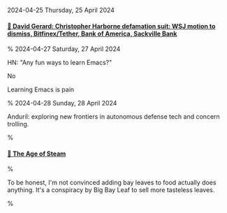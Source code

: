 2024-04-25 Thursday, 25 April 2024

#### [🔗 David Gerard: Christopher Harborne defamation suit: WSJ motion to dismiss, Bitfinex/Tether, Bank of America, Sackville Bank](https://davidgerard.co.uk/blockchain/2024/04/24/christopher-harborne-defamation-suit-wsj-motion-to-dismiss-bitfinex-tether-bank-of-america-sackville-bank/)

%
2024-04-27 Saturday, 27 April 2024

HN: "Any fun ways to learn Emacs?"

No

Learning Emacs is pain

%
2024-04-28 Sunday, 28 April 2024

Anduril: exploring new frontiers in autonomous defense tech and concern trolling.

%

#### [🔗 The Age of Steam](https://technicshistory.com/the-age-of-steam/)

%

To be honest, I'm not convinced adding bay leaves to food actually does anything. It's a conspiracy by Big Bay Leaf to sell more tasteless leaves.

%
